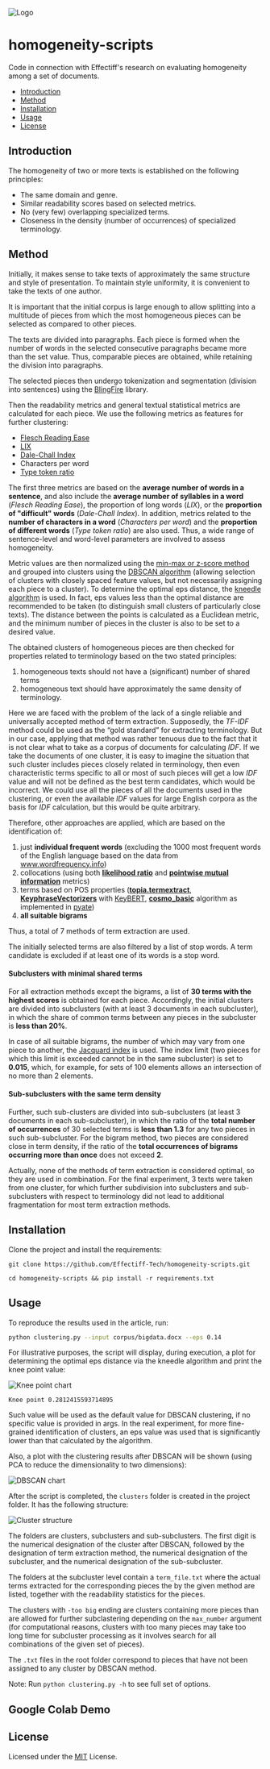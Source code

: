 ![Logo](https://raw.githubusercontent.com/Effectiff-Tech/homogeneity-scripts/main/img/logo.png)
# homogeneity-scripts
Code in connection with Effectiff's research on evaluating homogeneity among a set of documents.
- [Introduction](#introduction)
- [Method](#method)
- [Installation](#installation)
- [Usage](#usage)
- [License](#license)

## Introduction
The homogeneity of two or more texts is established on the following principles:
- The same domain and genre.
- Similar readability scores based on selected metrics.
- No (very few) overlapping specialized terms.
- Closeness in the density (number of occurrences) of specialized terminology.

## Method

Initially, it makes sense to take texts of approximately the same structure and style of presentation. To maintain style uniformity, it is convenient to take the texts of one author.

It is important that the initial corpus is large enough to allow splitting into a multitude of pieces from which the most homogeneous pieces can be selected as compared to other pieces.

The texts are divided into paragraphs. Each piece is formed when the number of words in the selected consecutive paragraphs became more than the set value. Thus, comparable pieces are obtained, while retaining the division into paragraphs.

The selected pieces then undergo tokenization and segmentation (division into sentences) using the [BlingFire](https://github.com/microsoft/BlingFire) library.

Then the readability metrics and general textual statistical metrics are calculated for each piece. We use the following metrics as features for further clustering:

- [Flesch Reading Ease](https://en.wikipedia.org/wiki/Flesch%E2%80%93Kincaid_readability_tests)
- [LIX](https://en.wikipedia.org/wiki/Lix_(readability_test))
- [Dale-Chall Index](https://en.wikipedia.org/wiki/Dale%E2%80%93Chall_readability_formula)
- Characters per word
- [Type token ratio](https://en.wikipedia.org/wiki/Lexical_density)

The first three metrics are based on the **average number of words in a sentence**, and also include the **average number of syllables in a word** (_Flesch Reading Ease_), the proportion of long words (_LIX_), or the **proportion of "difficult" words** (_Dale-Chall Index_). In addition, metrics related to the **number of characters in a word** (_Characters per word_) and the **proportion of different words** (_Type token ratio_) are also used. Thus, a wide range of sentence-level and word-level parameters are involved to assess homogeneity.

Metric values are then normalized using the [min-max or z-score method](https://en.wikipedia.org/wiki/Feature_scaling) and grouped into clusters using the [DBSCAN algorithm](https://en.wikipedia.org/wiki/DBSCAN) (allowing selection of clusters with closely spaced feature values, but not necessarily assigning each piece to a cluster). To determine the optimal eps distance, the [kneedle algorithm](https://github.com/arvkevi/kneed) is used. In fact, eps values less than the optimal distance are recommended to be taken (to distinguish small clusters of particularly close texts). The distance between the points is calculated as a Euclidean metric, and the minimum number of pieces in the cluster is also to be set to a desired value. 

The obtained clusters of homogeneous pieces are then checked for properties related to terminology based on the two stated principles: 
1. homogeneous texts should not have a (significant) number of shared terms
2. homogeneous text should have approximately the same density of terminology. 

Here we are faced with the problem of the lack of a single reliable and universally accepted method of term extraction. Supposedly, the _TF-IDF_ method could be used as the “gold standard” for extracting terminology. But in our case, applying that method was rather tenuous due to the fact that it is not clear what to take as a corpus of documents for calculating _IDF_. If we take the documents of one cluster, it is easy to imagine the situation that such cluster includes pieces closely related in terminology, then even characteristic terms specific to all or most of such pieces will get a low _IDF_ value and will not be defined as the best term candidates, which would be incorrect. We could use all the pieces of all the documents used in the clustering, or even the available _IDF_ values for large English corpora as the basis for _IDF_ calculation, but this would be quite arbitrary.

Therefore, other approaches are applied, which are based on the identification of:
1. just **individual frequent words** (excluding the 1000 most frequent words of the English language based on the data from www.wordfrequency.info)
2. collocations (using both [**likelihood ratio**](https://en.wikipedia.org/wiki/Likelihood-ratio_test) and [**pointwise mutual information**](https://en.wikipedia.org/wiki/Pointwise_mutual_information) metrics) 
3. terms based on POS properties ([**topia.termextract**](https://pypi.org/project/topia.termextract/), [**KeyphraseVectorizers**](https://github.com/TimSchopf/KeyphraseVectorizers) with [KeyBERT](https://github.com/MaartenGr/KeyBERT), [**cosmo_basic**](https://arxiv.org/abs/1611.07804) algorithm as implemented in [pyate](https://github.com/kevinlu1248/pyate))
4. **all suitable bigrams**

Thus, a total of 7 methods of term extraction are used.

The initially selected terms are also filtered by a list of stop words. A term candidate is excluded if at least one of its words is a stop word.

#### Subclusters with minimal shared terms

For all extraction methods except the bigrams, a list of **30 terms with the highest scores** is obtained for each piece. Accordingly, the initial clusters are divided into subclusters (with at least 3 documents in each subcluster), in which the share of common terms between any pieces in the subcluster is **less than 20%**.

In case of all suitable bigrams, the number of which may vary from one piece to another, the [Jacquard index](https://en.wikipedia.org/wiki/Jaccard_index) is used. The index limit (two pieces for which this limit is exceeded cannot be in the same subcluster) is set to **0.015**, which, for example, for sets of 100 elements allows an intersection of no more than 2 elements.

#### Sub-subclusters with the same term density

Further, such sub-clusters are divided into sub-subclusters (at least 3 documents in each sub-subcluster), in which the ratio of the **total number of occurrences** of 30 selected terms is **less than 1.3** for any two pieces in such sub-subcluster. For the bigram method, two pieces are considered close in term density, if the ratio of the **total occurrences of bigrams occurring more than once** does not exceed **2**.

Actually, none of the methods of term extraction is considered optimal, so they are used in combination. For the final experiment, 3 texts were taken from one cluster, for which further subdivision into subclusters and sub-subclusters with respect to terminology did not lead to additional fragmentation for most term extraction methods.

## Installation
Clone the project and install the requirements:
```
git clone https://github.com/Effectiff-Tech/homogeneity-scripts.git

cd homogeneity-scripts && pip install -r requirements.txt
```
## Usage

To reproduce the results used in the article, run:

```bash
python clustering.py --input corpus/bigdata.docx --eps 0.14
```
For illustrative purposes, the script will display, during execution, a plot for determining the optimal eps distance via the kneedle algorithm and print the knee point value: 

![Knee point chart](https://raw.githubusercontent.com/Effectiff-Tech/homogeneity-scripts/main/img/knee.jpg)

```Knee point 0.2812415593714895```

Such value will be used as the default value for DBSCAN clustering, if no specific value is provided in args. In the real experiment, for more fine-grained identification of clusters, an eps value was used that is significantly lower than that calculated by the algorithm.  

Also, a plot with the clustering results after DBSCAN will be shown (using PCA to reduce the dimensionality to two dimensions):

![DBSCAN chart](https://raw.githubusercontent.com/Effectiff-Tech/homogeneity-scripts/main/img/DBSCAN.jpg)

After the script is completed, the ```clusters``` folder is created in the project folder. It has the following structure:

![Cluster structure](https://raw.githubusercontent.com/Effectiff-Tech/homogeneity-scripts/main/img/folders.jpg)

The folders are clusters, subclusters and sub-subclusters. The first digit is the numerical designation of the cluster after DBSCAN, followed by the designation of term extraction method, the numerical designation of the subcluster, and the numerical designation of the sub-subcluster.

The folders at the subcluster level contain a ```term_file.txt``` where the actual terms extracted for the corresponding pieces the by the given method are listed, together with the readability statistics for the pieces.

The clusters with ```-too big``` ending are clusters containing more pieces than are allowed for further subclastering depending on the ```max_number``` argument (for computational reasons, clusters with too many pieces may take too long time for subcluster processing as it involves search for all combinations of the given set of pieces).   

The ```.txt``` files in the root folder correspond to pieces that have not been assigned to any cluster by DBSCAN method.

Note: Run `python clustering.py -h` to see full set of options.

## Google Colab Demo



## License
Licensed under the [MIT](LICENSE) License.
